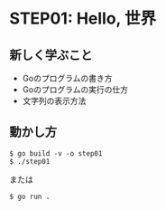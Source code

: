 # STEP01: Hello, 世界

## 新しく学ぶこと

* Goのプログラムの書き方
* Goのプログラムの実行の仕方
* 文字列の表示方法

## 動かし方

```
$ go build -v -o step01
$ ./step01
```

または

```
$ go run .
```

